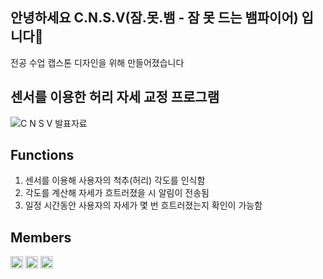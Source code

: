 ## 안녕하세요 C.N.S.V(잠.못.뱀 - 잠 못 드는 뱀파이어) 입니다👋

전공 수업 캡스톤 디자인을 위해 만들어졌습니다

## 센서를 이용한 허리 자세 교정 프로그램

![C N S V 발표자료](https://github.com/user-attachments/assets/69f47658-d6cb-424c-abf8-4e5c659cb3fa)


## Functions
1. 센서를 이용해 사용자의 척추(허리) 각도를 인식함
2. 각도를 계산해 자세가 흐트러졌을 시 알림이 전송됨
3. 일정 시간동안 사용자의 자세가 몇 번 흐트러졌는지 확인이 가능함

## Members
<img src="![main](https://github.com/user-attachments/assets/4a2e6cee-8076-43e9-a134-a4b8f2e7231e)" width="20" height="20"/>  <img src="![KakaoTalk_20240815_140610405](https://github.com/user-attachments/assets/c9e1a198-c8ee-4203-945b-201d79b87c6b)" width="20" height="20"/> <img src="![KakaoTalk_20240815_141551378](https://github.com/user-attachments/assets/f45e1b95-21d8-44cf-a13d-4598386d8025)" width="20" height="20"/> 


